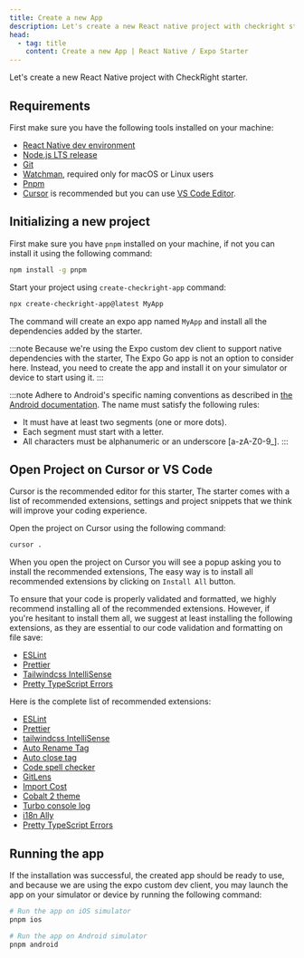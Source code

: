 ```yaml
---
title: Create a new App
description: Let's create a new React native project with checkright starter.
head:
  - tag: title
    content: Create a new App | React Native / Expo Starter
---
```


Let's create a new React Native project with CheckRight starter.

## Requirements

First make sure you have the following tools installed on your machine:

- [React Native dev environment ](https://reactnative.dev/docs/environment-setup)
- [Node.js LTS release](https://nodejs.org/en/)
- [Git](https://git-scm.com/)
- [Watchman](https://facebook.github.io/watchman/docs/install#buildinstall), required only for macOS or Linux users
- [Pnpm](https://pnpm.io/installation)
- [Cursor](https://www.cursor.com/) is recommended but you can use [VS Code Editor](https://code.visualstudio.com/download).

## Initializing a new project

First make sure you have `pnpm` installed on your machine, if not you can install it using the following command:

```bash
npm install -g pnpm
```

Start your project using `create-checkright-app` command:

```bash
npx create-checkright-app@latest MyApp
```

The command will create an expo app named `MyApp` and install all the dependencies added by the starter.

:::note
Because we're using the Expo custom dev client to support native dependencies with the starter, The Expo Go app is not an option to consider here. Instead, you need to create the app and install it on your simulator or device to start using it.
:::

:::note
Adhere to Android's specific naming conventions as described in [the Android documentation](https://developer.android.com/build/configure-app-module).
The name must satisfy the following rules:

- It must have at least two segments (one or more dots).
- Each segment must start with a letter.
- All characters must be alphanumeric or an underscore [a-zA-Z0-9_].
  :::

## Open Project on Cursor or VS Code

Cursor is the recommended editor for this starter, The starter comes with a list of recommended extensions, settings and project snippets that we think will improve your coding experience.

Open the project on Cursor using the following command:

```bash
cursor .
```

When you open the project on Cursor you will see a popup asking you to install the recommended extensions, The easy way is to install all recommended extensions by clicking on `Install All` button.

To ensure that your code is properly validated and formatted, we highly recommend installing all of the recommended extensions. However, if you're hesitant to install them all, we suggest at least installing the following extensions, as they are essential to our code validation and formatting on file save:

- [ESLint](https://marketplace.visualstudio.com/items?itemName=dbaeumer.vscode-eslint)
- [Prettier](https://marketplace.visualstudio.com/items?itemName=esbenp.prettier-vscode)
- [Tailwindcss IntelliSense](https://marketplace.visualstudio.com/items?itemName=bradlc.vscode-tailwindcss)
- [Pretty TypeScript Errors](https://marketplace.visualstudio.com/items?itemName=yoavbls.pretty-ts-errors)

Here is the complete list of recommended extensions:

- [ESLint](https://marketplace.visualstudio.com/items?itemName=dbaeumer.vscode-eslint)
- [Prettier](https://marketplace.visualstudio.com/items?itemName=esbenp.prettier-vscode)
- [tailwindcss IntelliSense](https://marketplace.visualstudio.com/items?itemName=bradlc.vscode-tailwindcss)
- [Auto Rename Tag](https://marketplace.visualstudio.com/items?itemName=formulahendry.auto-rename-tag)
- [Auto close tag](https://marketplace.visualstudio.com/items?itemName=formulahendry.auto-close-tag)
- [Code spell checker](https://marketplace.visualstudio.com/items?itemName=streetsidesoftware.code-spell-checker)
- [GitLens](https://marketplace.visualstudio.com/items?itemName=eamodio.gitlens)
- [Import Cost](https://marketplace.visualstudio.com/items?itemName=wix.vscode-import-cost)
- [Cobalt 2 theme](https://marketplace.visualstudio.com/items?itemName=ahmadawais.theme-cobalt2)
- [Turbo console log](https://marketplace.visualstudio.com/items?itemName=ChakrounAnas.turbo-console-log)
- [i18n Ally](https://marketplace.visualstudio.com/items?itemName=lokallise.i18n-ally)
- [Pretty TypeScript Errors](https://marketplace.visualstudio.com/items?itemName=yoavbls.pretty-ts-errors)

## Running the app

If the installation was successful, the created app should be ready to use, and because we are using the expo custom dev client, you may launch the app on your simulator or device by running the following command:

```bash
# Run the app on iOS simulator
pnpm ios

# Run the app on Android simulator
pnpm android
```
